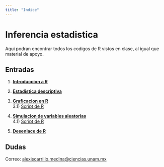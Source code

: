 ```yaml
---
title: "Indice"
---
```


# Inferencia estadistica 

Aqui podran encontrar todos los codigos de R vistos en clase, al igual que material de apoyo. 

## Entradas

1) [**Introduccion a R**](https://github.com/4-carrillo/inferencia-estadistica/blob/main/Introduccion-a-R/Introducci%C3%B3n-R.R)

2) [**Estadistica descriptiva**](https://github.com/4-carrillo/inferencia-estadistica/blob/main/Estadistica-descriptiva/Estad%C3%ADstica-descriptiva.R)

3) [**Graficacion en R**](https://4-carrillo.github.io/inferencia-estadistica/graficacion/graficacion-en-R)<br>
3.1) [Script de R](https://github.com/4-carrillo/inferencia-estadistica/blob/main/Graficacion-en-R/graficacion.R)

4) [**Simulacion de variables aleatorias**](https://4-carrillo.github.io/inferencia-estadistica/Simulacion-en-R/Simulacion-en-R)<br>
4.1) [Script de R](https://github.com/4-carrillo/inferencia-estadistica/blob/main/Simulacion-de-variables-aleatorias-en-R/simulacion.R)

5) [**Desenlace de R**](https://github.com/4-carrillo/inferencia-estadistica/blob/main/Desenlace-R/Desenlace-introducci%C3%B3n-a-R.R)

## Dudas
Correo: [alexiscarrillo.medina@ciencias.unam.mx](mailto:alexiscarrillo.medina@ciencias.unam.mx)
